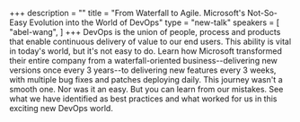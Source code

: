 +++
description = ""
title = "From Waterfall to Agile. Microsoft's Not-So-Easy Evolution into the World of DevOps"
type = "new-talk"
speakers = [
        "abel-wang",
]
+++
DevOps is the union of people, process and products that enable continuous delivery of value to our end users. This ability is vital in today's world, but it's not easy to do. Learn how Microsoft transformed their entire company from a waterfall-oriented business--delivering new versions once every 3 years--to delivering new features every 3 weeks, with multiple bug fixes and patches deploying daily. This journey wasn't a smooth one. Nor was it an easy. But you can learn from our mistakes. See what we have identified as best practices and what worked for us in this exciting new DevOps world.